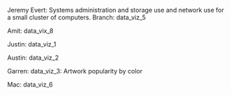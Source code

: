 Jeremy Evert: Systems administration and storage use and network use for a small cluster of computers. Branch: data_viz_5

Amit: data_vix_8

Justin: data_viz_1

Austin: data_viz_2

Garren: data_viz_3: Artwork popularity by color

Mac: data_viz_6


